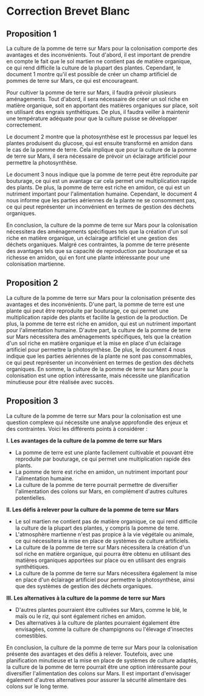# Correction Brevet Blanc

## Proposition 1

La culture de la pomme de terre sur Mars pour la colonisation comporte des avantages et des inconvénients. Tout d'abord, il est important de prendre en compte le fait que le sol martien ne contient pas de matière organique, ce qui rend difficile la culture de la plupart des plantes. Cependant, le document 1 montre qu'il est possible de créer un champ artificiel de pommes de terre sur Mars, ce qui est encourageant.

Pour cultiver la pomme de terre sur Mars, il faudra prévoir plusieurs aménagements. Tout d'abord, il sera nécessaire de créer un sol riche en matière organique, soit en apportant des matières organiques sur place, soit en utilisant des engrais synthétiques. De plus, il faudra veiller à maintenir une température adéquate pour que la culture puisse se développer correctement.

Le document 2 montre que la photosynthèse est le processus par lequel les plantes produisent du glucose, qui est ensuite transformé en amidon dans le cas de la pomme de terre. Cela implique que pour la culture de la pomme de terre sur Mars, il sera nécessaire de prévoir un éclairage artificiel pour permettre la photosynthèse.

Le document 3 nous indique que la pomme de terre peut être reproduite par bouturage, ce qui est un avantage car cela permet une multiplication rapide des plants. De plus, la pomme de terre est riche en amidon, ce qui est un nutriment important pour l'alimentation humaine. Cependant, le document 4 nous informe que les parties aériennes de la plante ne se consomment pas, ce qui peut représenter un inconvénient en termes de gestion des déchets organiques.

En conclusion, la culture de la pomme de terre sur Mars pour la colonisation nécessitera des aménagements spécifiques tels que la création d'un sol riche en matière organique, un éclairage artificiel et une gestion des déchets organiques. Malgré ces contraintes, la pomme de terre présente des avantages tels que sa capacité de reproduction par bouturage et sa richesse en amidon, qui en font une plante intéressante pour une colonisation martienne.

## Proposition 2 

La culture de la pomme de terre sur Mars pour la colonisation présente des avantages et des inconvénients. D'une part, la pomme de terre est une plante qui peut être reproduite par bouturage, ce qui permet une multiplication rapide des plants et facilite la gestion de la production. De plus, la pomme de terre est riche en amidon, qui est un nutriment important pour l'alimentation humaine. D'autre part, la culture de la pomme de terre sur Mars nécessitera des aménagements spécifiques, tels que la création d'un sol riche en matière organique et la mise en place d'un éclairage artificiel pour permettre la photosynthèse. De plus, le document 4 nous indique que les parties aériennes de la plante ne sont pas consommables, ce qui peut représenter un inconvénient en termes de gestion des déchets organiques. En somme, la culture de la pomme de terre sur Mars pour la colonisation est une option intéressante, mais nécessite une planification minutieuse pour être réalisée avec succès.

## Proposition 3

La culture de la pomme de terre sur Mars pour la colonisation est une question complexe qui nécessite une analyse approfondie des enjeux et des contraintes. Voici les différents points à considérer :

**I. Les avantages de la culture de la pomme de terre sur Mars**

- La pomme de terre est une plante facilement cultivable et pouvant être reproduite par bouturage, ce qui permet une multiplication rapide des plants.
- La pomme de terre est riche en amidon, un nutriment important pour l'alimentation humaine.
- La culture de la pomme de terre pourrait permettre de diversifier l'alimentation des colons sur Mars, en complément d'autres cultures potentielles.

**II. Les défis à relever pour la culture de la pomme de terre sur Mars**

- Le sol martien ne contient pas de matière organique, ce qui rend difficile la culture de la plupart des plantes, y compris la pomme de terre.
- L'atmosphère martienne n'est pas propice à la vie végétale ou animale, ce qui nécessitera la mise en place de systèmes de culture artificiels.
- La culture de la pomme de terre sur Mars nécessitera la création d'un sol riche en matière organique, qui pourra être obtenu en utilisant des matières organiques apportées sur place ou en utilisant des engrais synthétiques.
- La culture de la pomme de terre sur Mars nécessitera également la mise en place d'un éclairage artificiel pour permettre la photosynthèse, ainsi que des systèmes de gestion des déchets organiques.

**III. Les alternatives à la culture de la pomme de terre sur Mars**

- D'autres plantes pourraient être cultivées sur Mars, comme le blé, le maïs ou le riz, qui sont également riches en amidon.
- Des alternatives à la culture de plantes pourraient également être envisagées, comme la culture de champignons ou l'élevage d'insectes comestibles.



En conclusion, la culture de la pomme de terre sur Mars pour la colonisation présente des avantages et des défis à relever. Toutefois, avec une planification minutieuse et la mise en place de systèmes de culture adaptés, la culture de la pomme de terre pourrait être une option intéressante pour diversifier l'alimentation des colons sur Mars. Il est important d'envisager également d'autres alternatives pour assurer la sécurité alimentaire des colons sur le long terme.
